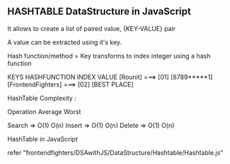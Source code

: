 ## HASHTABLE DataStructure in JavaScript

It allows to create a list of paired value,
{KEY-VALUE} pair

A value can be extracted using it's key.

Hash function/method = Key transforms to index integer using a hash function

KEYS HASHFUNCTION INDEX VALUE
[Rounit] ===> [01] [8789*****1]
[FrontendFighters] ===> [02] [BEST PLACE]

HashTable Complexity :

Operation Average Worst

Search => O(1) O(n)
Insert => O(1) O(n)
Delete => O(1) O(n)

HashTable in JavaScript

refer "frontendfighters/DSAwithJS/DataStructure/Hashtable/Hashtable.js"
